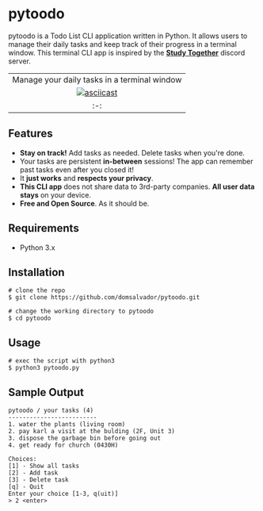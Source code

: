 # pytoodo

pytoodo is a Todo List CLI application written in Python.
It allows users to manage their daily tasks and
keep track of their progress in a terminal window.
This terminal CLI app is inspired by the [**Study Together**](https://discord.gg/study) discord server.

| |
| :-: |
| Manage your daily tasks in a terminal window |
| [![asciicast](https://asciinema.org/a/PBUJJsmfQP1JgD8Jqdl2dtim0.svg)](https://asciinema.org/a/PBUJJsmfQP1JgD8Jqdl2dtim0)
| :-: |

## Features

- **Stay on track!** Add tasks as needed. Delete tasks when you're done.
- Your tasks are persistent **in-between** sessions! The app can remember past tasks even after you closed it!
- It **just works** and **respects your privacy**.
- **This CLI app** does not share data to 3rd-party companies. **All user data stays** on your device.
- **Free and Open Source**. As it should be.

## Requirements

- Python 3.x

## Installation

```console
# clone the repo
$ git clone https://github.com/domsalvador/pytoodo.git

# change the working directory to pytoodo
$ cd pytoodo
```

## Usage

```console
# exec the script with python3
$ python3 pytoodo.py
```

## Sample Output

```text
pytoodo / your tasks (4)
-------------------------
1. water the plants (living room)
2. pay karl a visit at the bulding (2F, Unit 3)
3. dispose the garbage bin before going out
4. get ready for church (0430H)

Choices: 
[1] - Show all tasks
[2] - Add task
[3] - Delete task
[q] - Quit
Enter your choice [1-3, q(uit)]
> 2 <enter>
```
